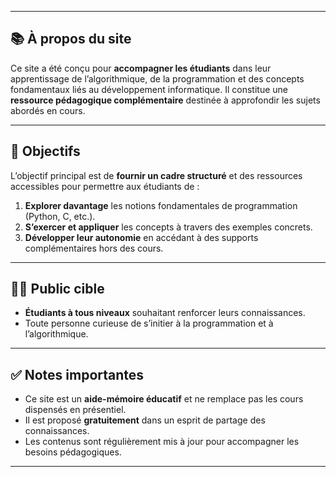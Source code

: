 
---
## 📚 À propos du site  

Ce site a été conçu pour **accompagner les étudiants** dans leur apprentissage de l’algorithmique, de la programmation et des concepts fondamentaux liés au développement informatique. Il constitue une **ressource pédagogique complémentaire** destinée à approfondir les sujets abordés en cours.  

---

## 🎯 Objectifs  

L’objectif principal est de **fournir un cadre structuré** et des ressources accessibles pour permettre aux étudiants de :  

1. **Explorer davantage** les notions fondamentales de programmation (Python, C, etc.).  
2. **S’exercer et appliquer** les concepts à travers des exemples concrets.  
3. **Développer leur autonomie** en accédant à des supports complémentaires hors des cours.  

---

## 🧑‍🎓 Public cible  

- **Étudiants à tous niveaux** souhaitant renforcer leurs connaissances.  
- Toute personne curieuse de s’initier à la programmation et à l’algorithmique.  

---

## ✅ Notes importantes  

- Ce site est un **aide-mémoire éducatif** et ne remplace pas les cours dispensés en présentiel.  
- Il est proposé **gratuitement** dans un esprit de partage des connaissances.  
- Les contenus sont régulièrement mis à jour pour accompagner les besoins pédagogiques.  

---
